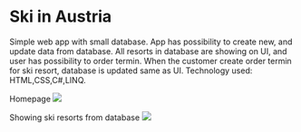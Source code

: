 # Ski in Austria
Simple web app with small database.
App has possibility to create new, and update data from database.
All resorts in database are showing on UI, and user has possibility to order termin.
When the customer create order termin for ski resort, database is updated same as UI.
Technology used: HTML,CSS,C#,LINQ.

Homepage
<img src="https://user-images.githubusercontent.com/56079123/73770685-15c5f380-477d-11ea-8093-c951758e666c.png">

Showing ski resorts from database
<img src="https://user-images.githubusercontent.com/56079123/73771089-e8c61080-477d-11ea-9729-de6e19c87da3.png">

